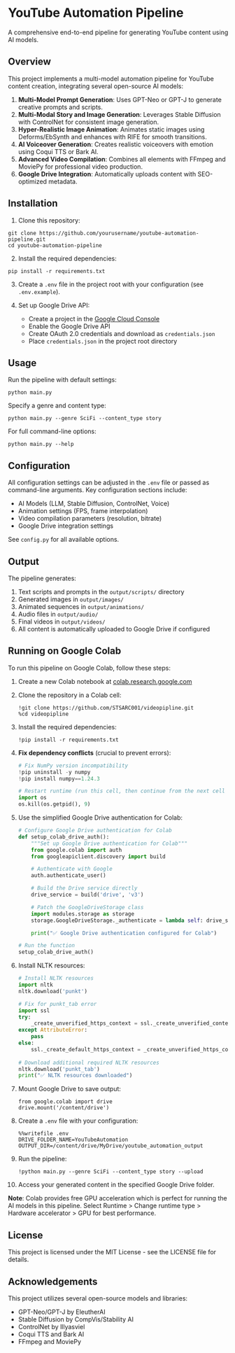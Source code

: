 # YouTube Automation Pipeline

A comprehensive end-to-end pipeline for generating YouTube content using AI models.

## Overview

This project implements a multi-model automation pipeline for YouTube content creation, integrating several open-source AI models:

1. **Multi-Model Prompt Generation**: Uses GPT-Neo or GPT-J to generate creative prompts and scripts.
2. **Multi-Modal Story and Image Generation**: Leverages Stable Diffusion with ControlNet for consistent image generation.
3. **Hyper-Realistic Image Animation**: Animates static images using Deforms/EbSynth and enhances with RIFE for smooth transitions.
4. **AI Voiceover Generation**: Creates realistic voiceovers with emotion using Coqui TTS or Bark AI.
5. **Advanced Video Compilation**: Combines all elements with FFmpeg and MoviePy for professional video production.
6. **Google Drive Integration**: Automatically uploads content with SEO-optimized metadata.

## Installation

1. Clone this repository:
```
git clone https://github.com/yourusername/youtube-automation-pipeline.git
cd youtube-automation-pipeline
```

2. Install the required dependencies:
```
pip install -r requirements.txt
```

3. Create a `.env` file in the project root with your configuration (see `.env.example`).

4. Set up Google Drive API:
   - Create a project in the [Google Cloud Console](https://console.cloud.google.com/)
   - Enable the Google Drive API
   - Create OAuth 2.0 credentials and download as `credentials.json`
   - Place `credentials.json` in the project root directory

## Usage

Run the pipeline with default settings:

```
python main.py
```

Specify a genre and content type:

```
python main.py --genre SciFi --content_type story
```

For full command-line options:

```
python main.py --help
```

## Configuration

All configuration settings can be adjusted in the `.env` file or passed as command-line arguments. Key configuration sections include:

- AI Models (LLM, Stable Diffusion, ControlNet, Voice)
- Animation settings (FPS, frame interpolation)
- Video compilation parameters (resolution, bitrate)
- Google Drive integration settings

See `config.py` for all available options.

## Output

The pipeline generates:

1. Text scripts and prompts in the `output/scripts/` directory
2. Generated images in `output/images/`
3. Animated sequences in `output/animations/`
4. Audio files in `output/audio/`
5. Final videos in `output/videos/`
6. All content is automatically uploaded to Google Drive if configured

## Running on Google Colab

To run this pipeline on Google Colab, follow these steps:

1. Create a new Colab notebook at [colab.research.google.com](https://colab.research.google.com)

2. Clone the repository in a Colab cell:
   ```
   !git clone https://github.com/STSARC001/videopipline.git
   %cd videopipline
   ```

3. Install the required dependencies:
   ```
   !pip install -r requirements.txt
   ```

4. **Fix dependency conflicts** (crucial to prevent errors):
   ```python
   # Fix NumPy version incompatibility
   !pip uninstall -y numpy
   !pip install numpy==1.24.3
   
   # Restart runtime (run this cell, then continue from the next cell after runtime restarts)
   import os
   os.kill(os.getpid(), 9)
   ```

5. Use the simplified Google Drive authentication for Colab:
   ```python
   # Configure Google Drive authentication for Colab
   def setup_colab_drive_auth():
       """Set up Google Drive authentication for Colab"""
       from google.colab import auth
       from googleapiclient.discovery import build

       # Authenticate with Google
       auth.authenticate_user()

       # Build the Drive service directly
       drive_service = build('drive', 'v3')

       # Patch the GoogleDriveStorage class
       import modules.storage as storage
       storage.GoogleDriveStorage._authenticate = lambda self: drive_service

       print("✅ Google Drive authentication configured for Colab")

   # Run the function
   setup_colab_drive_auth()
   ```

6. Install NLTK resources:
   ```python
   # Install NLTK resources
   import nltk
   nltk.download('punkt')
   
   # Fix for punkt_tab error
   import ssl
   try:
       _create_unverified_https_context = ssl._create_unverified_context
   except AttributeError:
       pass
   else:
       ssl._create_default_https_context = _create_unverified_https_context
       
   # Download additional required NLTK resources
   nltk.download('punkt_tab')
   print("✅ NLTK resources downloaded")
   ```

7. Mount Google Drive to save output:
   ```
   from google.colab import drive
   drive.mount('/content/drive')
   ```

8. Create a `.env` file with your configuration:
   ```
   %%writefile .env
   DRIVE_FOLDER_NAME=YouTubeAutomation
   OUTPUT_DIR=/content/drive/MyDrive/youtube_automation_output
   ```

9. Run the pipeline:
   ```
   !python main.py --genre SciFi --content_type story --upload
   ```

10. Access your generated content in the specified Google Drive folder.

**Note**: Colab provides free GPU acceleration which is perfect for running the AI models in this pipeline. Select Runtime > Change runtime type > Hardware accelerator > GPU for best performance.

## License

This project is licensed under the MIT License - see the LICENSE file for details.

## Acknowledgements

This project utilizes several open-source models and libraries:
- GPT-Neo/GPT-J by EleutherAI
- Stable Diffusion by CompVis/Stability AI
- ControlNet by lllyasviel
- Coqui TTS and Bark AI
- FFmpeg and MoviePy

